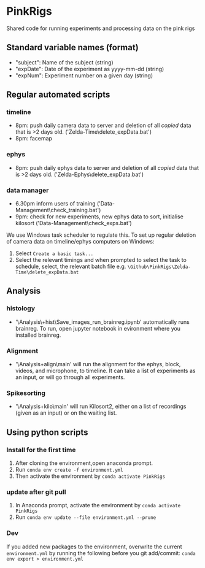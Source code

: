 # PinkRigs
Shared code for running experiments and processing data on the pink rigs
## Standard variable names (format)
- "subject": Name of the subject (string)
- "expDate": Date of the experiment as yyyy-mm-dd (string)
- "expNum": Experiment number on a given day (string)


## Regular automated scripts 
### timeline
- 8pm: push daily camera data to server and deletion of all *copied* data that is >2 days old. ('Zelda-Time\delete_expData.bat')
- 8pm: facemap 
### ephys
- 8pm: push daily ephys data to server and deletion of all *copied* data that is >2 days old. ('Zelda-Ephys\delete_expData.bat') 
### data manager
- 6.30pm inform users of training ('Data-Management\check_training.bat')
- 9pm: check for new experiments, new ephys data to sort, initialise kilosort ('Data-Management\check_exps.bat') 

We use Windows task scheduler to regulate this. 
To set up regular deletion of camera data on timeline/ephys computers on Windows: 
1. Select `Create a basic task...`
2. Select the relevant timings and when prompted to select the task to schedule, select, the relevant batch file e.g.
`\Github\PinkRigs\Zelda-Time\delete_expData.bat`

## Analysis
### histology 
- '\Analysis\\+hist\Save_images_run_brainreg.ipynb' automatically runs brainreg. To run, open jupyter notebook in evironment where you installed brainreg. 
### Alignment
- '\Analysis\+align\main' will run the alignment for the ephys, block, videos, and microphone, to timeline. It can take a list of experiments as an input, or will go through all experiments.
### Spikesorting
- '\Analysis\+kilo\main' will run Kilosort2, either on a list of recordings (given as an input) or on the waiting list. 

## Using python scripts
### Install for the first time
1. After cloning the environment,open anaconda prompt. 
2. Run `conda env create -f environment.yml`
3. Then activate the environment by `conda activate PinkRigs`

### update after git pull
1. In Anaconda prompt, activate the environment by `conda activate PinkRigs`
2. Run `conda env update --file environment.yml --prune`

### Dev
If you added new packages to the environment, overwrite the current `environment.yml` by running the following before you git add/commit: 
`conda env export > environment.yml`


